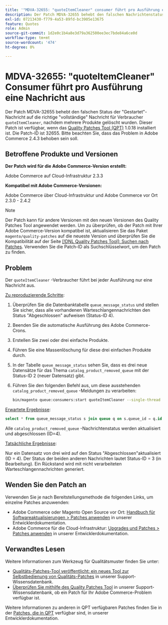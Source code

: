 ```yaml
---
title: '"MDVA-32655: "quoteItemCleaner" consumer führt pro Ausführung eine Nachricht aus."'
description: Der Patch MDVA-32655 behebt den falschen Nachrichtenstatus "Gestartet"auf die richtige "vollständige"Nachricht für den Verbraucher "quoteItemCleaner", nachdem mehrere Produkte gelöscht wurden. Dieser Patch ist verfügbar, wenn das [Quality Patches Tool (QPT)](/help/announcements/adobe-commerce-announcements/magento-quality-patches-released-new-tool-to-self-serve-quality-patches.md) 1.0.18 installiert ist. Die Patch-ID ist 32655. Bitte beachten Sie, dass das Problem in Adobe Commerce 2.4.3 behoben sein soll.
exl-id: 07213430-f779-4a53-89fd-bc3905e13675
feature: Quotes
role: Admin
source-git-commit: 1d2e0c1b4a8e3d79a362500ee3ec7bde84a6ce0d
workflow-type: tm+mt
source-wordcount: '474'
ht-degree: 0%

---
```


# MDVA-32655: &quot;quoteItemCleaner&quot; Consumer führt pro Ausführung eine Nachricht aus

Der Patch MDVA-32655 behebt den falschen Status der &quot;Gestartet&quot;-Nachricht auf die richtige &quot;vollständige&quot; Nachricht für Verbraucher `quoteItemCleaner`, nachdem mehrere Produkte gelöscht wurden. Dieser Patch ist verfügbar, wenn das [Quality Patches Tool (QPT)](/help/announcements/adobe-commerce-announcements/magento-quality-patches-released-new-tool-to-self-serve-quality-patches.md) 1.0.18 installiert ist. Die Patch-ID ist 32655. Bitte beachten Sie, dass das Problem in Adobe Commerce 2.4.3 behoben sein soll.

## Betroffene Produkte und Versionen

**Der Patch wird für die Adobe Commerce-Version erstellt:**

Adobe Commerce auf Cloud-Infrastruktur 2.3.3

**Kompatibel mit Adobe Commerce-Versionen:**

Adobe Commerce über Cloud-Infrastruktur und Adobe Commerce vor Ort 2.3.0 - 2.4.2

>[!NOTE]
>
>Der Patch kann für andere Versionen mit den neuen Versionen des Quality Patches Tool angewendet werden. Um zu überprüfen, ob der Patch mit Ihrer Adobe Commerce-Version kompatibel ist, aktualisieren Sie das Paket `magento/quality-patches` auf die neueste Version und überprüfen Sie die Kompatibilität auf der Seite [[!DNL Quality Patches Tool]: Suchen nach Patches](https://devdocs.magento.com/quality-patches/tool.html#patch-grid). Verwenden Sie die Patch-ID als Suchschlüsselwort, um den Patch zu finden.

## Problem

Der `quoteItemCleaner` -Verbraucher führt bei jeder Ausführung nur eine Nachricht aus.

<u>Zu reproduzierende Schritte</u>:

1. Überprüfen Sie die Datenbanktabelle `queue_message_status` und stellen Sie sicher, dass alle vorhandenen Warteschlangennachrichten den Status &quot;Abgeschlossen&quot; aufweisen (Status-ID 4).
1. Beenden Sie die automatische Ausführung des Adobe Commerce-Crons.
1. Erstellen Sie zwei oder drei einfache Produkte.
1. Führen Sie eine Massenlöschung für diese drei einfachen Produkte durch.
1. In der Tabelle `queue_message_status` sehen Sie, dass es drei neue Datensätze für das Thema `catalog_product_removed_queue` mit der Status-ID 2 (neuer Datensatz) gibt.
1. Führen Sie den folgenden Befehl aus, um diese ausstehenden `catalog_product_removed_queue` -Meldungen zu verarbeiten:

   ```bash
   bin/magento queue:consumers:start quoteItemCleaner --single-thread --max-messages=100
   ```

<u>Erwartete Ergebnisse</u>:

```sql
select * from queue_message_status s join queue q on s.queue_id = q.id where q.name = "catalog_product_removed_queue";
```

Alle `catalog_product_removed_queue` -Nachrichtenstatus werden aktualisiert und abgeschlossen (ID=4).

<u>Tatsächliche Ergebnisse</u>:

Nur ein Datensatz von drei wird auf den Status &quot;Abgeschlossen&quot;aktualisiert (ID = 4). Der Status der beiden anderen Nachrichten lautet Status-ID = 3 (in Bearbeitung). Ein Rückstand wird mit nicht verarbeiteten Warteschlangennachrichten generiert.

## Wenden Sie den Patch an

Verwenden Sie je nach Bereitstellungsmethode die folgenden Links, um einzelne Patches anzuwenden:

* Adobe Commerce oder Magento Open Source vor Ort: [Handbuch für Softwareaktualisierungen > Patches anwenden](https://devdocs.magento.com/guides/v2.4/comp-mgr/patching/mqp.html) in unserer Entwicklerdokumentation.
* Adobe Commerce für die Cloud-Infrastruktur: [Upgrades und Patches > Patches anwenden](https://devdocs.magento.com/cloud/project/project-patch.html) in unserer Entwicklerdokumentation.

## Verwandtes Lesen

Weitere Informationen zum Werkzeug für Qualitätsmuster finden Sie unter:

* [Qualitäts-Patches-Tool veröffentlicht: ein neues Tool zur Selbstbedienung von Qualitäts-Patches](/help/announcements/adobe-commerce-announcements/magento-quality-patches-released-new-tool-to-self-serve-quality-patches.md) in unserer Support-Wissensdatenbank.
* [Überprüfen Sie mithilfe des Quality Patches Tool](/help/support-tools/patches-available-in-qpt-tool/check-patch-for-magento-issue-with-magento-quality-patches.md) in unserer Support-Wissensdatenbank, ob ein Patch für Ihr Adobe Commerce-Problem verfügbar ist.

Weitere Informationen zu anderen in QPT verfügbaren Patches finden Sie in der [Patches, die in QPT](https://devdocs.magento.com/quality-patches/tool.html#patch-grid) verfügbar sind, in unserer Entwicklerdokumentation.
